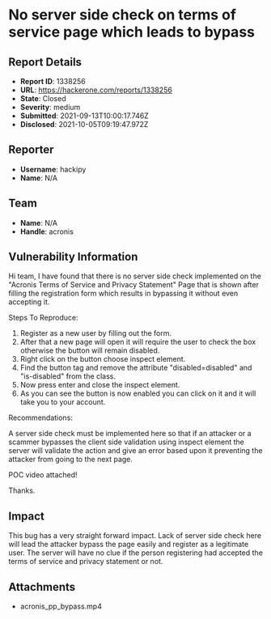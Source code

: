 # No server side check on terms of service page which leads to bypass

## Report Details
- **Report ID**: 1338256
- **URL**: https://hackerone.com/reports/1338256
- **State**: Closed
- **Severity**: medium
- **Submitted**: 2021-09-13T10:00:17.746Z
- **Disclosed**: 2021-10-05T09:19:47.972Z

## Reporter
- **Username**: hackipy
- **Name**: N/A

## Team
- **Name**: N/A
- **Handle**: acronis

## Vulnerability Information
Hi team,
I have found that there is no server side check implemented on the "Acronis Terms of Service and Privacy Statement" Page that is shown after filling the registration form which results in bypassing it without even accepting it.

Steps To Reproduce:

  1. Register as a new user by filling out the form.
  2. After that a new page will open it will require the user to check the box otherwise the button will remain disabled.
  3. Right click on the button choose inspect element.
  4. Find the button tag and remove the attribute "disabled=disabled" and "is-disabled" from the class.
  5. Now press enter and close the inspect element.
  6. As you can see the button is now enabled you can click on it and it will take you to your account.

Recommendations:

 A server side check must be implemented here so that if an attacker or a scammer bypasses the client side validation using inspect element the server 
 will validate the action and give an error based upon it preventing the attacker from going to the next page.

POC video attached!

Thanks.

## Impact

This bug has a very straight forward impact. Lack of server side check here will lead the attacker bypass the page easily and register as a legitimate user. The server will have no clue if the person registering had accepted the terms of service and privacy statement or not.

## Attachments
- acronis_pp_bypass.mp4
